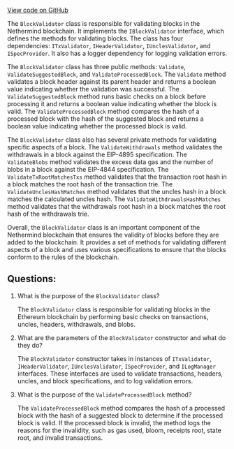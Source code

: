 [View code on GitHub](https://github.com/nethermindeth/nethermind/Nethermind.Consensus/Validators/BlockValidator.cs)

The `BlockValidator` class is responsible for validating blocks in the Nethermind blockchain. It implements the `IBlockValidator` interface, which defines the methods for validating blocks. The class has four dependencies: `ITxValidator`, `IHeaderValidator`, `IUnclesValidator`, and `ISpecProvider`. It also has a logger dependency for logging validation errors.

The `BlockValidator` class has three public methods: `Validate`, `ValidateSuggestedBlock`, and `ValidateProcessedBlock`. The `Validate` method validates a block header against its parent header and returns a boolean value indicating whether the validation was successful. The `ValidateSuggestedBlock` method runs basic checks on a block before processing it and returns a boolean value indicating whether the block is valid. The `ValidateProcessedBlock` method compares the hash of a processed block with the hash of the suggested block and returns a boolean value indicating whether the processed block is valid.

The `BlockValidator` class also has several private methods for validating specific aspects of a block. The `ValidateWithdrawals` method validates the withdrawals in a block against the EIP-4895 specification. The `ValidateBlobs` method validates the excess data gas and the number of blobs in a block against the EIP-4844 specification. The `ValidateTxRootMatchesTxs` method validates that the transaction root hash in a block matches the root hash of the transaction trie. The `ValidateUnclesHashMatches` method validates that the uncles hash in a block matches the calculated uncles hash. The `ValidateWithdrawalsHashMatches` method validates that the withdrawals root hash in a block matches the root hash of the withdrawals trie.

Overall, the `BlockValidator` class is an important component of the Nethermind blockchain that ensures the validity of blocks before they are added to the blockchain. It provides a set of methods for validating different aspects of a block and uses various specifications to ensure that the blocks conform to the rules of the blockchain.
## Questions: 
 1. What is the purpose of the `BlockValidator` class?
    
    The `BlockValidator` class is responsible for validating blocks in the Ethereum blockchain by performing basic checks on transactions, uncles, headers, withdrawals, and blobs.

2. What are the parameters of the `BlockValidator` constructor and what do they do?
    
    The `BlockValidator` constructor takes in instances of `ITxValidator`, `IHeaderValidator`, `IUnclesValidator`, `ISpecProvider`, and `ILogManager` interfaces. These interfaces are used to validate transactions, headers, uncles, and block specifications, and to log validation errors.

3. What is the purpose of the `ValidateProcessedBlock` method?
    
    The `ValidateProcessedBlock` method compares the hash of a processed block with the hash of a suggested block to determine if the processed block is valid. If the processed block is invalid, the method logs the reasons for the invalidity, such as gas used, bloom, receipts root, state root, and invalid transactions.